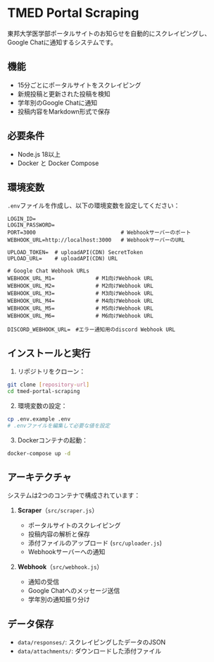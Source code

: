 # TMED Portal Scraping

東邦大学医学部ポータルサイトのお知らせを自動的にスクレイピングし、Google Chatに通知するシステムです。

## 機能

- 15分ごとにポータルサイトをスクレイピング
- 新規投稿と更新された投稿を検知
- 学年別のGoogle Chatに通知
- 投稿内容をMarkdown形式で保存

## 必要条件

- Node.js 18以上
- Docker と Docker Compose

## 環境変数

`.env`ファイルを作成し、以下の環境変数を設定してください：

```env
LOGIN_ID=
LOGIN_PASSWORD=
PORT=3000                           # Webhookサーバーのポート
WEBHOOK_URL=http://localhost:3000   # WebhookサーバーのURL

UPLOAD_TOKEN=  # uploadAPI(CDN) SecretToken
UPLOAD_URL=    # uploadAPI(CDN) URL

# Google Chat Webhook URLs
WEBHOOK_URL_M1=             # M1向けWebhook URL
WEBHOOK_URL_M2=             # M2向けWebhook URL
WEBHOOK_URL_M3=             # M3向けWebhook URL
WEBHOOK_URL_M4=             # M4向けWebhook URL
WEBHOOK_URL_M5=             # M5向けWebhook URL
WEBHOOK_URL_M6=             # M6向けWebhook URL

DISCORD_WEBHOOK_URL=　#エラー通知用のdiscord Webhook URL
```

## インストールと実行

1. リポジトリをクローン：
```bash
git clone [repository-url]
cd tmed-portal-scraping
```

2. 環境変数の設定：
```bash
cp .env.example .env
# .envファイルを編集して必要な値を設定
```

3. Dockerコンテナの起動：
```bash
docker-compose up -d
```

## アーキテクチャ

システムは2つのコンテナで構成されています：

1. **Scraper**（`src/scraper.js`）
   - ポータルサイトのスクレイピング
   - 投稿内容の解析と保存
   - 添付ファイルのアップロード (`src/uploader.js`)
   - Webhookサーバーへの通知

2. **Webhook**（`src/webhook.js`）
   - 通知の受信
   - Google Chatへのメッセージ送信
   - 学年別の通知振り分け

## データ保存

- `data/responses/`: スクレイピングしたデータのJSON
- `data/attachments/`: ダウンロードした添付ファイル
